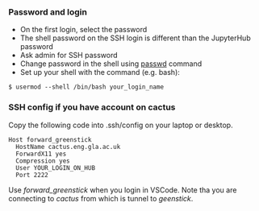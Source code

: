 ### Password and login

- On the first login, select the password
- The shell password on the SSH login is different than the JupyterHub password
- Ask admin for SSH password
- Change password in the shell using [passwd](https://www.computerhope.com/unix/upasswor.htm) command
- Set up your shell with the command (e.g. bash):
```
$ usermod --shell /bin/bash your_login_name
```

### SSH config if you have account on cactus

Copy the following code into .ssh/config on your laptop or desktop.
```
Host forward_greenstick
  HostName cactus.eng.gla.ac.uk
  ForwardX11 yes
  Compression yes
  User YOUR_LOGIN_ON_HUB
  Port 2222
```

Use *forward_greenstick* when you login in VSCode. Note tha you are connecting to *cactus* from which is tunnel to *geenstick*.
